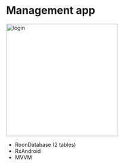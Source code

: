 # Management app

<img src="https://github.com/haopham1705/RoomDatabase_2Table/blob/master/app/src/main/res/drawable/logo_thelivef_final.png?raw=true" alt="login" height="300px" />

- RoonDatabase (2 tables)
- RxAndroid
- MVVM



